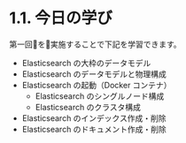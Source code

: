 # 1.1. 今日の学び

第一回を実施することで下記を学習できます。

- Elasticsearch の大枠のデータモデル
- Elasticsearch のデータモデルと物理構成
- Elasticsearch の起動（Docker コンテナ）
    - Elasticsearch のシングルノード構成
    - Elasticsearch のクラスタ構成
- Elasticsearch のインデックス作成・削除
- Elasticsearch のドキュメント作成・削除